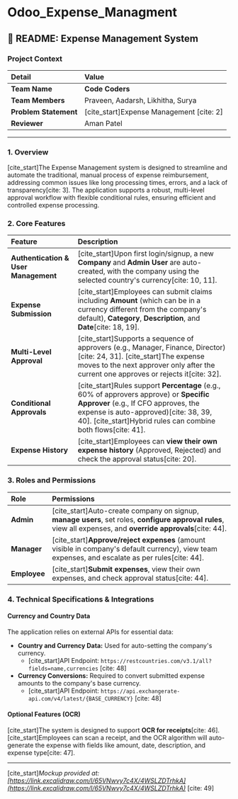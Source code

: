 ﻿# Odoo_Expense_Managment


## 📝 README: Expense Management System

### Project Context

| Detail | Value |
| :--- | :--- |
| **Team Name** | **Code Coders** |
| **Team Members** | Praveen, Aadarsh, Likhitha, Surya|
| **Problem Statement** | [cite_start]Expense Management [cite: 2] |
| **Reviewer** | Aman Patel |

---

### 1. Overview

[cite_start]The Expense Management system is designed to streamline and automate the traditional, manual process of expense reimbursement, addressing common issues like long processing times, errors, and a lack of transparency[cite: 3]. The application supports a robust, multi-level approval workflow with flexible conditional rules, ensuring efficient and controlled expense processing.

### 2. Core Features

| Feature | Description |
| :--- | :--- |
| **Authentication & User Management** | [cite_start]Upon first login/signup, a new **Company** and **Admin User** are auto-created, with the company using the selected country's currency[cite: 10, 11]. |
| **Expense Submission** | [cite_start]Employees can submit claims including **Amount** (which can be in a currency different from the company's default), **Category**, **Description**, and **Date**[cite: 18, 19]. |
| **Multi-Level Approval** | [cite_start]Supports a sequence of approvers (e.g., Manager, Finance, Director)[cite: 24, 31]. [cite_start]The expense moves to the next approver only after the current one approves or rejects it[cite: 32]. |
| **Conditional Approvals** | [cite_start]Rules support **Percentage** (e.g., 60% of approvers approve) or **Specific Approver** (e.g., If CFO approves, the expense is auto-approved)[cite: 38, 39, 40]. [cite_start]Hybrid rules can combine both flows[cite: 41]. |
| **Expense History** | [cite_start]Employees can **view their own expense history** (Approved, Rejected) and check the approval status[cite: 20]. |

### 3. Roles and Permissions

| Role | Permissions |
| :--- | :--- |
| **Admin** | [cite_start]Auto-create company on signup, **manage users**, set roles, **configure approval rules**, view all expenses, and **override approvals**[cite: 44]. |
| **Manager** | [cite_start]**Approve/reject expenses** (amount visible in company's default currency), view team expenses, and escalate as per rules[cite: 44]. |
| **Employee** | [cite_start]**Submit expenses**, view their own expenses, and check approval status[cite: 44]. |

### 4. Technical Specifications & Integrations

#### Currency and Country Data
The application relies on external APIs for essential data:
* **Country and Currency Data:** Used for auto-setting the company's currency.
    * [cite_start]API Endpoint: `https://restcountries.com/v3.1/all?fields=name,currencies` [cite: 48]
* **Currency Conversions:** Required to convert submitted expense amounts to the company's base currency.
    * [cite_start]API Endpoint: `https://api.exchangerate-api.com/v4/latest/{BASE_CURRENCY}` [cite: 48]

#### Optional Features (OCR)
[cite_start]The system is designed to support **OCR for receipts**[cite: 46]. [cite_start]Employees can scan a receipt, and the OCR algorithm will auto-generate the expense with fields like amount, date, description, and expense type[cite: 47].

---
[cite_start]*Mockup provided at: [https://link.excalidraw.com/l/65VNwvy7c4X/4WSLZDTrhkA](https://link.excalidraw.com/l/65VNwvy7c4X/4WSLZDTrhkA)* [cite: 49]
